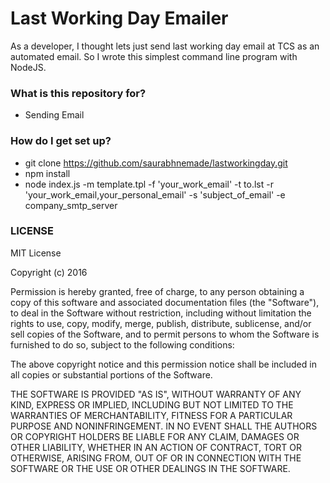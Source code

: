 # Last Working Day Emailer #

As a developer, I thought lets just send last working day email at TCS as an automated email.
So I wrote this simplest command line program with NodeJS.

### What is this repository for? ###

* Sending Email

### How do I get set up? ###

* git clone https://github.com/saurabhnemade/lastworkingday.git
* npm install
*  node index.js -m template.tpl  -f 'your_work_email' -t to.lst -r 'your_work_email,your_personal_email' -s 'subject_of_email' -e company_smtp_server

### LICENSE ###

MIT License

Copyright (c) 2016 

Permission is hereby granted, free of charge, to any person obtaining a copy
of this software and associated documentation files (the "Software"), to deal
in the Software without restriction, including without limitation the rights
to use, copy, modify, merge, publish, distribute, sublicense, and/or sell
copies of the Software, and to permit persons to whom the Software is
furnished to do so, subject to the following conditions:

The above copyright notice and this permission notice shall be included in all
copies or substantial portions of the Software.

THE SOFTWARE IS PROVIDED "AS IS", WITHOUT WARRANTY OF ANY KIND, EXPRESS OR
IMPLIED, INCLUDING BUT NOT LIMITED TO THE WARRANTIES OF MERCHANTABILITY,
FITNESS FOR A PARTICULAR PURPOSE AND NONINFRINGEMENT. IN NO EVENT SHALL THE
AUTHORS OR COPYRIGHT HOLDERS BE LIABLE FOR ANY CLAIM, DAMAGES OR OTHER
LIABILITY, WHETHER IN AN ACTION OF CONTRACT, TORT OR OTHERWISE, ARISING FROM,
OUT OF OR IN CONNECTION WITH THE SOFTWARE OR THE USE OR OTHER DEALINGS IN THE
SOFTWARE.
